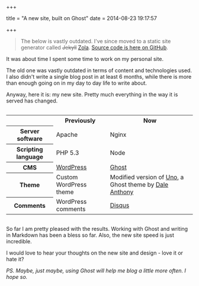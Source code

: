 +++

title = "A new site, built on Ghost"
date = 2014-08-23 19:17:57

+++

<blockquote>
    <p>The below is vastly outdated. I've since moved to a static site generator called <s>Jekyll</s> <a href="https://www.getzola.org/">Zola</a>. <a href="https://git.sr.ht/~dvko/dannyvankooten.com">Source code is here on GitHub</a>. </p>
</blockquote>

It was about time I spent some time to work on my personal site. 

The old one was vastly outdated in terms of content and technologies used. I also didn't write a single blog post in at least 6 months, while there is more than enough going on in my day to day life to write about.

Anyway, here it is: my new site. Pretty much everything in the way it is served has changed.

<div style="overflow-x: auto;">
<table>
	<tr>
    	<th></th>
    	<th>Previously</th>
        <th>Now</th>
    </tr>
    <tr>
    	<th>Server software</th>
        <td>Apache</td>
        <td>Nginx</td>
    </tr>
    <tr>
    	<th>Scripting language</th>
        <td>PHP 5.3</td>
        <td>Node</td>
    </tr>
    <tr>
    	<th>CMS</th>
        <td><a href="https://wordpress.org/">WordPress</a></td>
        <td><a href="https://ghost.org/about/">Ghost</a></td>
    </tr>
    <tr>
    	<th>Theme</th>
        <td>Custom WordPress theme</td>
        <td>Modified version of <a href="https://github.com/daleanthony/uno">Uno</a>, a Ghost theme by <a href="https://www.daleanthony.com/">Dale Anthony</a></td>
      </tr>
      <tr>
    	<th>Comments</th>
        <td>WordPress comments</td>
        <td><a href="https://disqus.com/">Disqus</a></td>
    </tr>
</table>
</div>

So far I am pretty pleased with the results. Working with Ghost and writing in Markdown has been a bless so far. Also, the new site speed is just incredible.

I would love to hear your thoughts on the new site and design - love it or hate it?

_PS. Maybe, just maybe, using Ghost will help me blog a little more often. I hope so._



